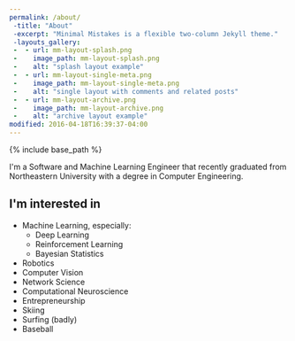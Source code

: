 ```yaml
---
permalink: /about/
 -title: "About"
 -excerpt: "Minimal Mistakes is a flexible two-column Jekyll theme."
 -layouts_gallery:
 -  - url: mm-layout-splash.png
 -    image_path: mm-layout-splash.png
 -    alt: "splash layout example"
 -  - url: mm-layout-single-meta.png
 -    image_path: mm-layout-single-meta.png
 -    alt: "single layout with comments and related posts"
 -  - url: mm-layout-archive.png
 -    image_path: mm-layout-archive.png
 -    alt: "archive layout example"
modified: 2016-04-18T16:39:37-04:00
---
```


{% include base_path %}

I'm a Software and Machine Learning Engineer that recently graduated from Northeastern University with a degree in Computer Engineering.

## I'm interested in

* Machine Learning, especially:
  * Deep Learning
  * Reinforcement Learning
  * Bayesian Statistics
* Robotics
* Computer Vision
* Network Science
* Computational Neuroscience
* Entrepreneurship
* Skiing
* Surfing (badly)
* Baseball
